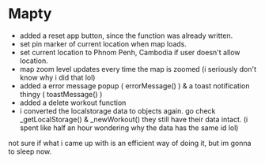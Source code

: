 # Mapty

<!-- this is a practice project from [Jonas Schmedtmann](https://www.udemy.com/user/jonasschmedtmann/)'s [JavaScript course](https://www.udemy.com/course/the-complete-javascript-course/)

# Screenshot || [Live Demo](https://captkraken.github.io/mapty/)

![Screenshot](./Screenshot.png)

### \*not mobile friendly

# what i did on top -->

- added a reset app button, since the function was already written.
- set pin marker of current location when map loads.
- set current location to Phnom Penh, Cambodia if user doesn't allow location.
- map zoom level updates every time the map is zoomed (i seriously don't know why i did that lol)
- added a error message popup ( errorMessage() ) & a toast notification thingy ( toastMessage() )
- added a delete workout function
- i converted the localstorage data to objects again. go check \_getLocalStorage() & \_newWorkout() they still have their data intact. (i spent like half an hour wondering why the data has the same id lol)

not sure if what i came up with is an efficient way of doing it, but im gonna to sleep now.
